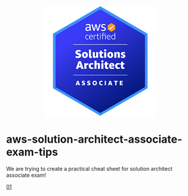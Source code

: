 <p align="center">
<img src="assets/AWS-Certified-Solutions-Architect-Associate_badge.png">
</p>

# aws-solution-architect-associate-exam-tips
We are trying to create a practical cheat sheet for solution architect associate exam! 

[01](content/01-IAM/README.md)